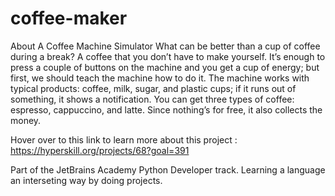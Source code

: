 # coffee-maker
About
A Coffee Machine Simulator
What can be better than a cup of coffee during a break? A coffee that you don’t have to make yourself. It’s enough to press a couple of buttons on the machine and you get a cup of energy; but first, we should teach the machine how to do it. The machine works with typical products: coffee, milk, sugar, and plastic cups; if it runs out of something, it shows a notification. You can get three types of coffee: espresso, cappuccino, and latte. Since nothing’s for free, it also collects the money.

Hover over to this link to learn more about this project :
https://hyperskill.org/projects/68?goal=391

Part of the JetBrains Academy Python Developer track. Learning a language an interseting way by doing projects.
